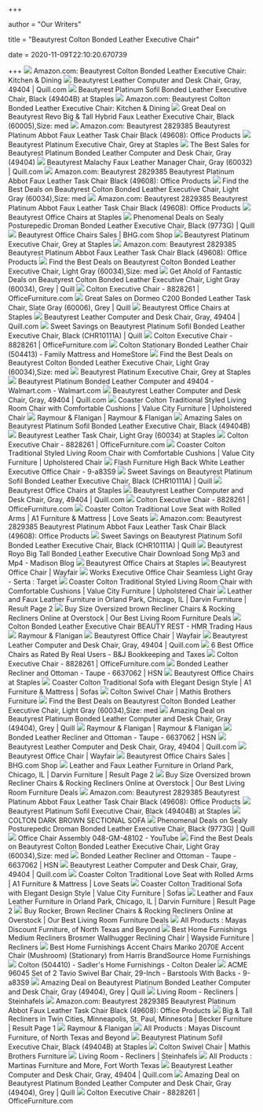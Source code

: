 +++
        
author = "Our Writers"
        
title = "Beautyrest Colton Bonded Leather Executive Chair"
        
date = 2020-11-09T22:10:20.670739
        
+++
[ ![](https://images-na.ssl-images-amazon.com/images/I/41se92ml9oL._AC_.jpg)](https://images-na.ssl-images-amazon.com/images/I/41se92ml9oL._AC_.jpg) Amazon.com: Beautyrest Colton Bonded Leather Executive Chair: Kitchen &  Dining
[ ![](https://smedia.webcollage.net/rwvfp/wc/cp/1541441736598_1ecdcbbb-96c2-4847-924e-ce87c94aa604/module/truedesigns//_cp/products/1539289281764/tab-6a8ba6c3-f446-49a9-9d04-be3e7201cebe/2bd16ac9-924f-4ab0-8d95-442c95d69970.jpg.w1920.jpg)](https://smedia.webcollage.net/rwvfp/wc/cp/1541441736598_1ecdcbbb-96c2-4847-924e-ce87c94aa604/module/truedesigns//_cp/products/1539289281764/tab-6a8ba6c3-f446-49a9-9d04-be3e7201cebe/2bd16ac9-924f-4ab0-8d95-442c95d69970.jpg.w1920.jpg) Beautyrest Leather Computer and Desk Chair, Gray, 49404 | Quill.com
[ ![](https://www.staples-3p.com/s7/is/image/Staples/sp32528890_sc7?wid=512&hei=512)](https://www.staples-3p.com/s7/is/image/Staples/sp32528890_sc7?wid=512&hei=512) Beautyrest Platinum Sofil Bonded Leather Executive Chair, Black (49404B) at  Staples
[ ![](https://images-na.ssl-images-amazon.com/images/I/41l3cZ8tgvL._AC_.jpg)](https://images-na.ssl-images-amazon.com/images/I/41l3cZ8tgvL._AC_.jpg) Amazon.com: Beautyrest Colton Bonded Leather Executive Chair: Kitchen &  Dining
[ ![](https://images.prod.meredith.com/product/edd7117c5b1d59b51740575260a5ec04/1567764188812/l/beautyrest-revo-big-and-tall-hybrid-faux-leather-executive-chair-black-60005-size-med)](https://images.prod.meredith.com/product/edd7117c5b1d59b51740575260a5ec04/1567764188812/l/beautyrest-revo-big-and-tall-hybrid-faux-leather-executive-chair-black-60005-size-med) Great Deal on Beautyrest Revo Big & Tall Hybrid Faux Leather Executive Chair,  Black (60005),Size: med
[ ![](https://images-na.ssl-images-amazon.com/images/I/312WM%2BUCamL._AC_SY400_.jpg)](https://images-na.ssl-images-amazon.com/images/I/312WM%2BUCamL._AC_SY400_.jpg) Amazon.com: Beautyrest 2829385 Beautyrest Platinum Abbot Faux Leather Task  Chair Black (49608): Office Products
[ ![](https://smedia.webcollage.net/rwvfp/wc/cp/1541441736598_1ecdcbbb-96c2-4847-924e-ce87c94aa604/module/truedesigns//_cp/products/1539289281764/tab-6a8ba6c3-f446-49a9-9d04-be3e7201cebe/ece70401-86b5-4652-b9b7-234334c8e1e1.jpg.w480.jpg)](https://smedia.webcollage.net/rwvfp/wc/cp/1541441736598_1ecdcbbb-96c2-4847-924e-ce87c94aa604/module/truedesigns//_cp/products/1539289281764/tab-6a8ba6c3-f446-49a9-9d04-be3e7201cebe/ece70401-86b5-4652-b9b7-234334c8e1e1.jpg.w480.jpg) Beautyrest Platinum Executive Chair, Grey at Staples
[ ![](https://images.prod.meredith.com/product/fd1665050a9dfc3ae59cb21c62dd58c6/1557554480891/l/beautyrest-platinum-bonded-leather-computer-and-desk-chair-gray-49404)](https://images.prod.meredith.com/product/fd1665050a9dfc3ae59cb21c62dd58c6/1557554480891/l/beautyrest-platinum-bonded-leather-computer-and-desk-chair-gray-49404) The Best Sales for Beautyrest Platinum Bonded Leather Computer and Desk  Chair, Gray (49404)
[ ![](https://www.quill.com/is/image/Quill/sp96920113_s7?$img400$)](https://www.quill.com/is/image/Quill/sp96920113_s7?$img400$) Beautyrest Malachy Faux Leather Manager Chair, Gray (60032) | Quill.com
[ ![](https://images-na.ssl-images-amazon.com/images/I/31vplTXwVfL._AC_SY400_.jpg)](https://images-na.ssl-images-amazon.com/images/I/31vplTXwVfL._AC_SY400_.jpg) Amazon.com: Beautyrest 2829385 Beautyrest Platinum Abbot Faux Leather Task  Chair Black (49608): Office Products
[ ![](https://images.prod.meredith.com/product/49430c424490a38ba4f33404a9b51f51/1580356810958/m/executive-bonded-leather-chair)](https://images.prod.meredith.com/product/49430c424490a38ba4f33404a9b51f51/1580356810958/m/executive-bonded-leather-chair) Find the Best Deals on Beautyrest Colton Bonded Leather Executive Chair,  Light Gray (60034),Size: med
[ ![](https://m.media-amazon.com/images/I/61HtUJBQ6hL._AC_UL400_.jpg)](https://m.media-amazon.com/images/I/61HtUJBQ6hL._AC_UL400_.jpg) Amazon.com: Beautyrest 2829385 Beautyrest Platinum Abbot Faux Leather Task  Chair Black (49608): Office Products
[ ![](https://www.staples-3p.com/s7/is/image/Staples/sp46935948_sc7?$std$)](https://www.staples-3p.com/s7/is/image/Staples/sp46935948_sc7?$std$) Beautyrest Office Chairs at Staples
[ ![](https://images.prod.meredith.com/product/a8eaa9b01ee1d4537ff79d2ba359651c/1580205669852/l/sealy-posturepedic-droman-bonded-leather-executive-chair-black-9773g-quill)](https://images.prod.meredith.com/product/a8eaa9b01ee1d4537ff79d2ba359651c/1580205669852/l/sealy-posturepedic-droman-bonded-leather-executive-chair-black-9773g-quill) Phenomenal Deals on Sealy Posturepedic Droman Bonded Leather Executive Chair,  Black (9773G) | Quill
[ ![](https://images.prod.meredith.com/product/5dc5db5f2b90a8828fe3dc5e1407f612/1598004156123/m/platinum-executive-chair-beautyrest)](https://images.prod.meredith.com/product/5dc5db5f2b90a8828fe3dc5e1407f612/1598004156123/m/platinum-executive-chair-beautyrest) Beautyrest Office Chairs Sales | BHG.com Shop
[ ![](https://smedia.webcollage.net/rwvfp/wc/cp/1541441736598_1ecdcbbb-96c2-4847-924e-ce87c94aa604/module/truedesigns//_cp/products/1539289281764/tab-6a8ba6c3-f446-49a9-9d04-be3e7201cebe/bef7bf67-714f-4ad7-8705-5e2910fd2cb3.jpg.w480.jpg)](https://smedia.webcollage.net/rwvfp/wc/cp/1541441736598_1ecdcbbb-96c2-4847-924e-ce87c94aa604/module/truedesigns//_cp/products/1539289281764/tab-6a8ba6c3-f446-49a9-9d04-be3e7201cebe/bef7bf67-714f-4ad7-8705-5e2910fd2cb3.jpg.w480.jpg) Beautyrest Platinum Executive Chair, Grey at Staples
[ ![](https://images-na.ssl-images-amazon.com/images/I/318EB5rp7tL._AC_UL600_SR600,600_.jpg)](https://images-na.ssl-images-amazon.com/images/I/318EB5rp7tL._AC_UL600_SR600,600_.jpg) Amazon.com: Beautyrest 2829385 Beautyrest Platinum Abbot Faux Leather Task  Chair Black (49608): Office Products
[ ![](https://images.prod.meredith.com/product/1563dd0c8f174a2c7f4abb69f16a5187/1576927079430/m/bonded-leather-swivel-executive-office-chair-light-grey)](https://images.prod.meredith.com/product/1563dd0c8f174a2c7f4abb69f16a5187/1576927079430/m/bonded-leather-swivel-executive-office-chair-light-grey) Find the Best Deals on Beautyrest Colton Bonded Leather Executive Chair,  Light Gray (60034),Size: med
[ ![](https://images.prod.meredith.com/product/060f7c7dce68da93d604823b21b51b0c/1602929282727/m/la-z-boy-landon-premium-bonded-leather-executive-chair-gray-60028-grey-quill)](https://images.prod.meredith.com/product/060f7c7dce68da93d604823b21b51b0c/1602929282727/m/la-z-boy-landon-premium-bonded-leather-executive-chair-gray-60028-grey-quill) Get Ahold of Fantastic Deals on Beautyrest Colton Bonded Leather Executive  Chair, Light Gray (60034), Grey | Quill
[ ![](https://s7d9.scene7.com/is/image/OfficeFurniturecom/EFC-222169-fea-02?hei=350)](https://s7d9.scene7.com/is/image/OfficeFurniturecom/EFC-222169-fea-02?hei=350) Colton Executive Chair - 8828261 | OfficeFurniture.com
[ ![](https://images.prod.meredith.com/product/3bd39ecd60237c76f5827db7f3b15d93/1586599630345/l/dormeo-c200-leather-task-chair-slate-gray-60006-grey-quill)](https://images.prod.meredith.com/product/3bd39ecd60237c76f5827db7f3b15d93/1586599630345/l/dormeo-c200-leather-task-chair-slate-gray-60006-grey-quill) Great Sales on Dormeo C200 Bonded Leather Task Chair, Slate Gray (60006),  Grey | Quill
[ ![](https://www.staples-3p.com/s7/is/image/Staples/sp96920102_sc7?$std$)](https://www.staples-3p.com/s7/is/image/Staples/sp96920102_sc7?$std$) Beautyrest Office Chairs at Staples
[ ![](https://smedia.webcollage.net/rwvfp/wc/cp/1541441736598_1ecdcbbb-96c2-4847-924e-ce87c94aa604/module/truedesigns//_cp/products/1539289281764/tab-6a8ba6c3-f446-49a9-9d04-be3e7201cebe/4d5e1b01-a246-461d-8187-ed5e1af65ef3.jpg.w1920.jpg)](https://smedia.webcollage.net/rwvfp/wc/cp/1541441736598_1ecdcbbb-96c2-4847-924e-ce87c94aa604/module/truedesigns//_cp/products/1539289281764/tab-6a8ba6c3-f446-49a9-9d04-be3e7201cebe/4d5e1b01-a246-461d-8187-ed5e1af65ef3.jpg.w1920.jpg) Beautyrest Leather Computer and Desk Chair, Gray, 49404 | Quill.com
[ ![](https://images.prod.meredith.com/product/d6c9c976bb64d0054fe05dff8470c644/1597399386830/m/beautyrest-platinum-ergonomic-executive-office-chair-with-memory-foam-black-black-traditional-yes-ergonomic-chairs-bonded-leather)](https://images.prod.meredith.com/product/d6c9c976bb64d0054fe05dff8470c644/1597399386830/m/beautyrest-platinum-ergonomic-executive-office-chair-with-memory-foam-black-black-traditional-yes-ergonomic-chairs-bonded-leather) Sweet Savings on Beautyrest Platinum Sofil Bonded Leather Executive Chair,  Black (CHR10111A) | Quill
[ ![](https://s7d9.scene7.com/is/image/OfficeFurniturecom/EFC-222169-fea-01?hei=350)](https://s7d9.scene7.com/is/image/OfficeFurniturecom/EFC-222169-fea-01?hei=350) Colton Executive Chair - 8828261 | OfficeFurniture.com
[ ![](https://imgres.tailbase.com/rzdimg/prods/800/328589_1.jpg)](https://imgres.tailbase.com/rzdimg/prods/800/328589_1.jpg) Colton Stationary Bonded Leather Chair (504413) - Family Mattress and  HomeStore
[ ![](https://images.prod.meredith.com/product/55c36c2cdc869ea3e36772f9b0c8f623/1601200946912/m/serta-works-executive-office-chair-harvard-gray-bonded-leather)](https://images.prod.meredith.com/product/55c36c2cdc869ea3e36772f9b0c8f623/1601200946912/m/serta-works-executive-office-chair-harvard-gray-bonded-leather) Find the Best Deals on Beautyrest Colton Bonded Leather Executive Chair,  Light Gray (60034),Size: med
[ ![](https://smedia.webcollage.net/rwvfp/wc/cp/1541441736598_1ecdcbbb-96c2-4847-924e-ce87c94aa604/module/truedesigns//_cp/products/1539289281764/tab-6a8ba6c3-f446-49a9-9d04-be3e7201cebe/3fb1308f-31e2-4bb8-a27b-75201eb0dd97.jpg.w480.jpg)](https://smedia.webcollage.net/rwvfp/wc/cp/1541441736598_1ecdcbbb-96c2-4847-924e-ce87c94aa604/module/truedesigns//_cp/products/1539289281764/tab-6a8ba6c3-f446-49a9-9d04-be3e7201cebe/3fb1308f-31e2-4bb8-a27b-75201eb0dd97.jpg.w480.jpg) Beautyrest Platinum Executive Chair, Grey at Staples
[ ![](https://i5.walmartimages.com/asr/67f79856-b909-48e5-bb17-9914811951a4_1.162326a79b775ee0a65e2004bbed1f28.jpeg)](https://i5.walmartimages.com/asr/67f79856-b909-48e5-bb17-9914811951a4_1.162326a79b775ee0a65e2004bbed1f28.jpeg) Beautyrest Platinum Bonded Leather Computer and 49404 - Walmart.com -  Walmart.com
[ ![](https://smedia.webcollage.net/rwvfp/wc/cp/1541441736598_1ecdcbbb-96c2-4847-924e-ce87c94aa604/module/truedesigns//_cp/products/1539289281764/tab-6a8ba6c3-f446-49a9-9d04-be3e7201cebe/8e57f7e0-d2fe-46c5-b5b7-6bc98ef5aee9.jpg.w1920.jpg)](https://smedia.webcollage.net/rwvfp/wc/cp/1541441736598_1ecdcbbb-96c2-4847-924e-ce87c94aa604/module/truedesigns//_cp/products/1539289281764/tab-6a8ba6c3-f446-49a9-9d04-be3e7201cebe/8e57f7e0-d2fe-46c5-b5b7-6bc98ef5aee9.jpg.w1920.jpg) Beautyrest Leather Computer and Desk Chair, Gray, 49404 | Quill.com
[ ![](https://images.furnituredealer.net/img/products%2Fcoaster%2Fcolor%2Fcolton%20-%20-181734809_504413-b0.jpg)](https://images.furnituredealer.net/img/products%2Fcoaster%2Fcolor%2Fcolton%20-%20-181734809_504413-b0.jpg) Coaster Colton Traditional Styled Living Room Chair with Comfortable  Cushions | Value City Furniture | Upholstered Chair
[ ![](https://raymourflanigan.scene7.com/is/image/RaymourandFlanigan/BN01_210249098_3000)](https://raymourflanigan.scene7.com/is/image/RaymourandFlanigan/BN01_210249098_3000) Raymour & Flanigan | Raymour & Flanigan
[ ![](https://images.prod.meredith.com/product/9176a773e9783b458c09d5c390d29ad9/1595292821021/m/moda-2181-b-high-back-bonded-leather-office-executive-swivel-chair-black)](https://images.prod.meredith.com/product/9176a773e9783b458c09d5c390d29ad9/1595292821021/m/moda-2181-b-high-back-bonded-leather-office-executive-swivel-chair-black) Amazing Sales on Beautyrest Platinum Sofil Bonded Leather Executive Chair,  Black (49404B)
[ ![](https://www.staples-3p.com/s7/is/image/Staples/sp96920314_sc7?$std$)](https://www.staples-3p.com/s7/is/image/Staples/sp96920314_sc7?$std$) Beautyrest Leather Task Chair, Light Gray (60034) at Staples
[ ![](https://s7d9.scene7.com/is/image/OfficeFurniturecom/OES-222169-fea-05?hei=350)](https://s7d9.scene7.com/is/image/OfficeFurniturecom/OES-222169-fea-05?hei=350) Colton Executive Chair - 8828261 | OfficeFurniture.com
[ ![](https://imageresizer.furnituredealer.net/img/remote/images.furnituredealer.net/img/products%2Fcoaster%2Fcolor%2Fcolton%20-%20-181734809_504413-b2.jpg?width=878&height=600&scale=both&trim.threshold=80)](https://imageresizer.furnituredealer.net/img/remote/images.furnituredealer.net/img/products%2Fcoaster%2Fcolor%2Fcolton%20-%20-181734809_504413-b2.jpg?width=878&height=600&scale=both&trim.threshold=80) Coaster Colton Traditional Styled Living Room Chair with Comfortable  Cushions | Value City Furniture | Upholstered Chair
[ ![](http://ecx.images-amazon.com/images/I/31DmQZre5QL._SY300_.jpg)](http://ecx.images-amazon.com/images/I/31DmQZre5QL._SY300_.jpg) Flash Furniture High Back White Leather Executive Office Chair - 9-a83S9
[ ![](https://images.prod.meredith.com/product/19413f0d7e76aed8d2838b463414628f/1581415325505/m/serta-back-in-motion-leather-executive-chair-black-chr200006-quill)](https://images.prod.meredith.com/product/19413f0d7e76aed8d2838b463414628f/1581415325505/m/serta-back-in-motion-leather-executive-chair-black-chr200006-quill) Sweet Savings on Beautyrest Platinum Sofil Bonded Leather Executive Chair,  Black (CHR10111A) | Quill
[ ![](https://www.staples-3p.com/s7/is/image/Staples/sp83725337_sc7?$std$)](https://www.staples-3p.com/s7/is/image/Staples/sp83725337_sc7?$std$) Beautyrest Office Chairs at Staples
[ ![](https://smedia.webcollage.net/rwvfp/wc/cp/1541441736598_1ecdcbbb-96c2-4847-924e-ce87c94aa604/module/truedesigns/_cp/products/1539289281764/tab-6a8ba6c3-f446-49a9-9d04-be3e7201cebe/2302fed4-51fc-4181-8051-e2791ddec670.jpg.w240.jpg)](https://smedia.webcollage.net/rwvfp/wc/cp/1541441736598_1ecdcbbb-96c2-4847-924e-ce87c94aa604/module/truedesigns/_cp/products/1539289281764/tab-6a8ba6c3-f446-49a9-9d04-be3e7201cebe/2302fed4-51fc-4181-8051-e2791ddec670.jpg.w240.jpg) Beautyrest Leather Computer and Desk Chair, Gray, 49404 | Quill.com
[ ![](https://s7d9.scene7.com/is/image/OfficeFurniturecom/OES-222169-fea-06?hei=350)](https://s7d9.scene7.com/is/image/OfficeFurniturecom/OES-222169-fea-06?hei=350) Colton Executive Chair - 8828261 | OfficeFurniture.com
[ ![](https://imageresizer.furnituredealer.net/img/remote/images.furnituredealer.net/img/products%2Fcoaster%2Fcolor%2Fcolton%20-%20-181734809_504412-b0.jpg?width=878&height=600&scale=both&trim.threshold=80)](https://imageresizer.furnituredealer.net/img/remote/images.furnituredealer.net/img/products%2Fcoaster%2Fcolor%2Fcolton%20-%20-181734809_504412-b0.jpg?width=878&height=600&scale=both&trim.threshold=80) Coaster Colton Traditional Love Seat with Rolled Arms | A1 Furniture &  Mattress | Love Seats
[ ![](https://images-na.ssl-images-amazon.com/images/I/81xmdQjHckL._CR565,0,957,957_UX256.jpg)](https://images-na.ssl-images-amazon.com/images/I/81xmdQjHckL._CR565,0,957,957_UX256.jpg) Amazon.com: Beautyrest 2829385 Beautyrest Platinum Abbot Faux Leather Task  Chair Black (49608): Office Products
[ ![](https://images.prod.meredith.com/product/28f6e20df22a1a2f8b5e7aea5f7ffa64/1581415330784/m/serta-bonded-leather-executive-chair-black-chr200097-quill)](https://images.prod.meredith.com/product/28f6e20df22a1a2f8b5e7aea5f7ffa64/1581415330784/m/serta-bonded-leather-executive-chair-black-chr200097-quill) Sweet Savings on Beautyrest Platinum Sofil Bonded Leather Executive Chair,  Black (CHR10111A) | Quill
[ ![](https://lh6.googleusercontent.com/proxy/VjoHqNzGuG09lbOXXJZrShx2VL3CsFCuuSSPZDVxKmJiMGrfl_8mInoYNsy3WgeJd_Gx4CQqy8DCtsbHwr74WSWadqUiz74I=w1200-h630-n-k-no-nu)](https://lh6.googleusercontent.com/proxy/VjoHqNzGuG09lbOXXJZrShx2VL3CsFCuuSSPZDVxKmJiMGrfl_8mInoYNsy3WgeJd_Gx4CQqy8DCtsbHwr74WSWadqUiz74I=w1200-h630-n-k-no-nu) Beautyrest Royo Big Tall Bonded Leather Executive Chair Download Song Mp3  and Mp4 - Madison Blog
[ ![](https://www.staples-3p.com/s7/is/image/Staples/sp32528891_sc7?$std$)](https://www.staples-3p.com/s7/is/image/Staples/sp32528891_sc7?$std$) Beautyrest Office Chairs at Staples
[ ![](https://secure.img1-fg.wfcdn.com/im/46138212/resize-h310-w310%5Ecompr-r85/1217/121765540/home-office-chair-computer-task-chair-adjustable-desk-chair-with-swivel-casters-for-office-leisure-grey.jpg)](https://secure.img1-fg.wfcdn.com/im/46138212/resize-h310-w310%5Ecompr-r85/1217/121765540/home-office-chair-computer-task-chair-adjustable-desk-chair-with-swivel-casters-for-office-leisure-grey.jpg) Beautyrest Office Chair | Wayfair
[ ![](https://target.scene7.com/is/image/Target/GUEST_af680feb-257f-4d77-b5c5-79f187a8b090?wid=488&hei=488&fmt=pjpeg)](https://target.scene7.com/is/image/Target/GUEST_af680feb-257f-4d77-b5c5-79f187a8b090?wid=488&hei=488&fmt=pjpeg) Works Executive Office Chair Seamless Light Gray - Serta : Target
[ ![](https://imageresizer.furnituredealer.net/img/remote/images.furnituredealer.net/img/products%2Fcoaster%2Fcolor%2Fcolton%20-%20-181734809_504413-b3.jpg?width=878&height=600&scale=both&trim.threshold=80)](https://imageresizer.furnituredealer.net/img/remote/images.furnituredealer.net/img/products%2Fcoaster%2Fcolor%2Fcolton%20-%20-181734809_504413-b3.jpg?width=878&height=600&scale=both&trim.threshold=80) Coaster Colton Traditional Styled Living Room Chair with Comfortable  Cushions | Value City Furniture | Upholstered Chair
[ ![](https://imageresizer.furnituredealer.net/img/remote/images.furnituredealer.net/img/products%2Fklaussner_international%2Fcolor%2F%20domino-us--365078357_domino-us%20glrc-valorcarbon-m1.jpg?scale=both&width=450&height=450)](https://imageresizer.furnituredealer.net/img/remote/images.furnituredealer.net/img/products%2Fklaussner_international%2Fcolor%2F%20domino-us--365078357_domino-us%20glrc-valorcarbon-m1.jpg?scale=both&width=450&height=450) Leather and Faux Leather Furniture in Orland Park, Chicago, IL | Darvin  Furniture | Result Page 2
[ ![](https://ak1.ostkcdn.com/images/products/20254946/Copper-Grove-Gunnison-Contemporary-Leather-Recliner-and-Ottoman-with-Swiveling-Mahogany-Wood-Base-8c224385-aa12-480a-8ceb-c6b3e237c0af_600.jpg?imwidth=480&impolicy=medium)](https://ak1.ostkcdn.com/images/products/20254946/Copper-Grove-Gunnison-Contemporary-Leather-Recliner-and-Ottoman-with-Swiveling-Mahogany-Wood-Base-8c224385-aa12-480a-8ceb-c6b3e237c0af_600.jpg?imwidth=480&impolicy=medium) Buy Size Oversized brown Recliner Chairs & Rocking Recliners Online at  Overstock | Our Best Living Room Furniture Deals
[ ![](https://i0.wp.com/hmr.ph/wp-content/uploads/2020/10/c1-3.jpg?resize=300%2C300&ssl=1)](https://i0.wp.com/hmr.ph/wp-content/uploads/2020/10/c1-3.jpg?resize=300%2C300&ssl=1) Colton Bonded Leather Executive Chair BEAUTY REST - HMR Trading Haus
[ ![](https://raymourflanigan.scene7.com/is/image/RaymourandFlanigan/BN01_206249092_dimension?$Dim-Diagram$&wid=800)](https://raymourflanigan.scene7.com/is/image/RaymourandFlanigan/BN01_206249092_dimension?$Dim-Diagram$&wid=800) Raymour & Flanigan
[ ![](https://secure.img1-fg.wfcdn.com/im/77275954/resize-h310-w310%5Ecompr-r85/1380/13800766/leap-high-back-leather-desk-chair.jpg)](https://secure.img1-fg.wfcdn.com/im/77275954/resize-h310-w310%5Ecompr-r85/1380/13800766/leap-high-back-leather-desk-chair.jpg) Beautyrest Office Chair | Wayfair
[ ![](https://smedia.webcollage.net/rwvfp/wc/cp/1541441736598_1ecdcbbb-96c2-4847-924e-ce87c94aa604/module/truedesigns//_cp/products/1539289281764/tab-6a8ba6c3-f446-49a9-9d04-be3e7201cebe/d6f89abf-f0f9-4600-a22c-5e7fc9df56b0.jpg.w1920.jpg)](https://smedia.webcollage.net/rwvfp/wc/cp/1541441736598_1ecdcbbb-96c2-4847-924e-ce87c94aa604/module/truedesigns//_cp/products/1539289281764/tab-6a8ba6c3-f446-49a9-9d04-be3e7201cebe/d6f89abf-f0f9-4600-a22c-5e7fc9df56b0.jpg.w1920.jpg) Beautyrest Leather Computer and Desk Chair, Gray, 49404 | Quill.com
[ ![](https://houstonbookkeeper.net/wp-content/uploads/2018/06/Houston-6-Best-Office-Chairs-as-Rated-By-Real-Users.jpeg)](https://houstonbookkeeper.net/wp-content/uploads/2018/06/Houston-6-Best-Office-Chairs-as-Rated-By-Real-Users.jpeg) 6 Best Office Chairs as Rated By Real Users - B&J Bookkeeping and Taxes
[ ![](https://s7d9.scene7.com/is/image/OfficeFurniturecom/OES-222169-fea-04?hei=350)](https://s7d9.scene7.com/is/image/OfficeFurniturecom/OES-222169-fea-04?hei=350) Colton Executive Chair - 8828261 | OfficeFurniture.com
[ ![](https://i01.hsncdn.com/is/image/HomeShoppingNetwork/prodfull/bonded-leather-recliner-and-ottoman-taupe-d-20120731192202247~6637062w_alt9.jpg)](https://i01.hsncdn.com/is/image/HomeShoppingNetwork/prodfull/bonded-leather-recliner-and-ottoman-taupe-d-20120731192202247~6637062w_alt9.jpg) Bonded Leather Recliner and Ottoman - Taupe - 6637062 | HSN
[ ![](https://www.staples-3p.com/s7/is/image/Staples/sp32529348_sc7?$std$)](https://www.staples-3p.com/s7/is/image/Staples/sp32529348_sc7?$std$) Beautyrest Office Chairs at Staples
[ ![](https://images.furnituredealer.net/img/products%2Fcoaster%2Fcolor%2Fcolton%20-%20-181734809_504401-b0.jpg)](https://images.furnituredealer.net/img/products%2Fcoaster%2Fcolor%2Fcolton%20-%20-181734809_504401-b0.jpg) Coaster Colton Traditional Sofa with Elegant Design Style | A1 Furniture &  Mattress | Sofas
[ ![](https://www.mathisbrothers.com/dw/image/v2/AAYQ_PRD/on/demandware.static/-/Sites-mathisbrothers-master/default/dw31059fd7/images/products/hires/RWS/ZCN/MEMJYUHWKDBH.JPG?sw=2000&sh=2000&sm=fit)](https://www.mathisbrothers.com/dw/image/v2/AAYQ_PRD/on/demandware.static/-/Sites-mathisbrothers-master/default/dw31059fd7/images/products/hires/RWS/ZCN/MEMJYUHWKDBH.JPG?sw=2000&sh=2000&sm=fit) Colton Swivel Chair | Mathis Brothers Furniture
[ ![](https://images.prod.meredith.com/content/281474980002273/780391)](https://images.prod.meredith.com/content/281474980002273/780391) Find the Best Deals on Beautyrest Colton Bonded Leather Executive Chair,  Light Gray (60034),Size: med
[ ![](https://images.prod.meredith.com/product/e8de8ab7729290355f9f33c86d829ca8/1599387023735/m/executive-bonded-leather-computer-desk-swivel-task-high-back-chair-black)](https://images.prod.meredith.com/product/e8de8ab7729290355f9f33c86d829ca8/1599387023735/m/executive-bonded-leather-computer-desk-swivel-task-high-back-chair-black) Amazing Deal on Beautyrest Platinum Bonded Leather Computer and Desk Chair,  Gray (49404), Grey | Quill
[ ![](https://raymourflanigan.scene7.com/is/image/RaymourandFlanigan/ProductGridV5?$ProductSRC=BN01_202249098_3000&qlt=40&wid=580&op_sharpen=1&$RISize=32)](https://raymourflanigan.scene7.com/is/image/RaymourandFlanigan/ProductGridV5?$ProductSRC=BN01_202249098_3000&qlt=40&wid=580&op_sharpen=1&$RISize=32) Raymour & Flanigan | Raymour & Flanigan
[ ![](https://i03.hsncdn.com/is/image/HomeShoppingNetwork/prodfull/bonded-leather-recliner-and-ottoman-taupe-d-20120731192202247~6637062w_alt7.jpg)](https://i03.hsncdn.com/is/image/HomeShoppingNetwork/prodfull/bonded-leather-recliner-and-ottoman-taupe-d-20120731192202247~6637062w_alt7.jpg) Bonded Leather Recliner and Ottoman - Taupe - 6637062 | HSN
[ ![](https://smedia.webcollage.net/rwvfp/wc/cp/1541441736598_1ecdcbbb-96c2-4847-924e-ce87c94aa604/module/truedesigns/_cp/products/1539289281764/tab-6a8ba6c3-f446-49a9-9d04-be3e7201cebe/e361c060-e16a-4628-bae0-88584b18b01b.jpg.w240.jpg)](https://smedia.webcollage.net/rwvfp/wc/cp/1541441736598_1ecdcbbb-96c2-4847-924e-ce87c94aa604/module/truedesigns/_cp/products/1539289281764/tab-6a8ba6c3-f446-49a9-9d04-be3e7201cebe/e361c060-e16a-4628-bae0-88584b18b01b.jpg.w240.jpg) Beautyrest Leather Computer and Desk Chair, Gray, 49404 | Quill.com
[ ![](https://secure.img1-fg.wfcdn.com/im/69858324/resize-h310-w310%5Ecompr-r85/9175/91757749/hillard-office-chair.jpg)](https://secure.img1-fg.wfcdn.com/im/69858324/resize-h310-w310%5Ecompr-r85/9175/91757749/hillard-office-chair.jpg) Beautyrest Office Chair | Wayfair
[ ![](https://images.prod.meredith.com/content/281474979845313/556822)](https://images.prod.meredith.com/content/281474979845313/556822) Beautyrest Office Chairs Sales | BHG.com Shop
[ ![](https://imageresizer.furnituredealer.net/img/remote/images.furnituredealer.net/img/products%2Fklaussner_international%2Fcolor%2F%20domino-us--365078357_domino-us%20glrc-valorcarbon-m4.jpg?scale=both&width=450&height=450)](https://imageresizer.furnituredealer.net/img/remote/images.furnituredealer.net/img/products%2Fklaussner_international%2Fcolor%2F%20domino-us--365078357_domino-us%20glrc-valorcarbon-m4.jpg?scale=both&width=450&height=450) Leather and Faux Leather Furniture in Orland Park, Chicago, IL | Darvin  Furniture | Result Page 2
[ ![](https://ak1.ostkcdn.com/images/products/20340110/Porch-Den-Tubman-Contemporary-Leather-Recliner-and-Ottoman-3b73cf4c-4cb6-4c90-a314-3783e7176801_600.jpg?imwidth=480&impolicy=medium)](https://ak1.ostkcdn.com/images/products/20340110/Porch-Den-Tubman-Contemporary-Leather-Recliner-and-Ottoman-3b73cf4c-4cb6-4c90-a314-3783e7176801_600.jpg?imwidth=480&impolicy=medium) Buy Size Oversized brown Recliner Chairs & Rocking Recliners Online at  Overstock | Our Best Living Room Furniture Deals
[ ![](https://images-na.ssl-images-amazon.com/images/I/71WNKvWG3oL._CR0,565,957,957_UX256.jpg)](https://images-na.ssl-images-amazon.com/images/I/71WNKvWG3oL._CR0,565,957,957_UX256.jpg) Amazon.com: Beautyrest 2829385 Beautyrest Platinum Abbot Faux Leather Task  Chair Black (49608): Office Products
[ ![](https://smedia.webcollage.net/rwvfp/wc/cp/1541440505145_80e4c114-1a2a-44d7-987d-81e53e226d5d/module/truedesigns//_cp/products/1541439328263/tab-429ead2c-da43-4c20-96d0-59e9745336bf/653e7d91-2d11-4ea6-a0a7-85dada0f1716.jpg.w480.jpg)](https://smedia.webcollage.net/rwvfp/wc/cp/1541440505145_80e4c114-1a2a-44d7-987d-81e53e226d5d/module/truedesigns//_cp/products/1541439328263/tab-429ead2c-da43-4c20-96d0-59e9745336bf/653e7d91-2d11-4ea6-a0a7-85dada0f1716.jpg.w480.jpg) Beautyrest Platinum Sofil Executive Chair, Black (49404B) at Staples
[ ![](https://furnituredirects2u.com/image/cache/catalog/00pacific/496-1500x1500.jpg)](https://furnituredirects2u.com/image/cache/catalog/00pacific/496-1500x1500.jpg) COLTON DARK BROWN SECTIONAL SOFA
[ ![](https://images.prod.meredith.com/product/ad05aa5b0106d196e40f3fa2c490b2d0/1581415364545/m/serta-air-bonded-leather-executive-chair-black-chr200100-quill)](https://images.prod.meredith.com/product/ad05aa5b0106d196e40f3fa2c490b2d0/1581415364545/m/serta-air-bonded-leather-executive-chair-black-chr200100-quill) Phenomenal Deals on Sealy Posturepedic Droman Bonded Leather Executive Chair,  Black (9773G) | Quill
[ ![](https://i.ytimg.com/vi/KOFl7Gx5sBs/maxresdefault.jpg)](https://i.ytimg.com/vi/KOFl7Gx5sBs/maxresdefault.jpg) Office Chair Assembly 048-GM-48102 - YouTube
[ ![](https://assets.marthastewart.com/styles/wmax-1500/d28/ms-content-layer-chinoiserie/ms-content-layer-chinoiserie_0_horiz.jpg)](https://assets.marthastewart.com/styles/wmax-1500/d28/ms-content-layer-chinoiserie/ms-content-layer-chinoiserie_0_horiz.jpg) Find the Best Deals on Beautyrest Colton Bonded Leather Executive Chair,  Light Gray (60034),Size: med
[ ![](https://i02.hsncdn.com/is/image/HomeShoppingNetwork/prodfull/bonded-leather-recliner-and-ottoman-taupe-d-20120731192202247~6637062w_alt4.jpg)](https://i02.hsncdn.com/is/image/HomeShoppingNetwork/prodfull/bonded-leather-recliner-and-ottoman-taupe-d-20120731192202247~6637062w_alt4.jpg) Bonded Leather Recliner and Ottoman - Taupe - 6637062 | HSN
[ ![](https://smedia.webcollage.net/rwvfp/wc/cp/1541441736598_1ecdcbbb-96c2-4847-924e-ce87c94aa604/module/truedesigns/_cp/products/1539289281764/tab-6a8ba6c3-f446-49a9-9d04-be3e7201cebe/c5819b87-1a10-4ebf-b6be-8f6754ea02cf.jpg.w240.jpg)](https://smedia.webcollage.net/rwvfp/wc/cp/1541441736598_1ecdcbbb-96c2-4847-924e-ce87c94aa604/module/truedesigns/_cp/products/1539289281764/tab-6a8ba6c3-f446-49a9-9d04-be3e7201cebe/c5819b87-1a10-4ebf-b6be-8f6754ea02cf.jpg.w240.jpg) Beautyrest Leather Computer and Desk Chair, Gray, 49404 | Quill.com
[ ![](https://imageresizer.furnituredealer.net/img/remote/images.furnituredealer.net/img/products%2Fcoaster%2Fcolor%2Fcolton%20-%20-181734809_504412-b2.jpg?width=878&height=600&scale=both&trim.threshold=80)](https://imageresizer.furnituredealer.net/img/remote/images.furnituredealer.net/img/products%2Fcoaster%2Fcolor%2Fcolton%20-%20-181734809_504412-b2.jpg?width=878&height=600&scale=both&trim.threshold=80) Coaster Colton Traditional Love Seat with Rolled Arms | A1 Furniture &  Mattress | Love Seats
[ ![](https://imageresizer.furnituredealer.net/img/remote/images.furnituredealer.net/img/products%2Fcoaster%2Fcolor%2Fcolton%20-%20-181734809_504401-b2.jpg?width=878&height=600&scale=both&trim.threshold=80)](https://imageresizer.furnituredealer.net/img/remote/images.furnituredealer.net/img/products%2Fcoaster%2Fcolor%2Fcolton%20-%20-181734809_504401-b2.jpg?width=878&height=600&scale=both&trim.threshold=80) Coaster Colton Traditional Sofa with Elegant Design Style | Value City  Furniture | Sofas
[ ![](https://imageresizer.furnituredealer.net/img/remote/images.furnituredealer.net/img/products%2Fklaussner_international%2Fcolor%2F%20domino-us--365078357_domino-us%20glrc-valorcarbon-m2.jpg?scale=both&width=450&height=450)](https://imageresizer.furnituredealer.net/img/remote/images.furnituredealer.net/img/products%2Fklaussner_international%2Fcolor%2F%20domino-us--365078357_domino-us%20glrc-valorcarbon-m2.jpg?scale=both&width=450&height=450) Leather and Faux Leather Furniture in Orland Park, Chicago, IL | Darvin  Furniture | Result Page 2
[ ![](https://ak1.ostkcdn.com/images/products/is/images/direct/0d4eaa126caf9c07d80421c4473c795e8fecefae/Copper-Grove-Gunnison-Leather-Recliner-and-Ottoman-with-Swiveling-Mahogany-Wood-Base.jpg)](https://ak1.ostkcdn.com/images/products/is/images/direct/0d4eaa126caf9c07d80421c4473c795e8fecefae/Copper-Grove-Gunnison-Leather-Recliner-and-Ottoman-with-Swiveling-Mahogany-Wood-Base.jpg) Buy Rocker, Brown Recliner Chairs & Rocking Recliners Online at Overstock |  Our Best Living Room Furniture Deals
[ ![](http://mayasfurnituretx.com/images/182052_2216.jpg)](http://mayasfurnituretx.com/images/182052_2216.jpg) All Products : Mayas Discount Furniture, of North Texas and Beyond
[ ![](https://images.furnituredealer.net/img/products%2Fbest_home_furnishings%2Fcolor%2Fmedium%20recliners_841978522-25976bbl-b0.jpg)](https://images.furnituredealer.net/img/products%2Fbest_home_furnishings%2Fcolor%2Fmedium%20recliners_841978522-25976bbl-b0.jpg) Best Home Furnishings Medium Recliners Brosmer Wallhugger Reclining Chair |  Wayside Furniture | Recliners
[ ![](https://imgres.tailbase.com/rzdimg/prods/800/502258_1.jpg)](https://imgres.tailbase.com/rzdimg/prods/800/502258_1.jpg) Best Home Furnishings Accent Chairs Mariko 2070E Accent Chair (Mushroom)  (Stationary) from Harris BrandSource Home Furnishings
[ ![](https://images.furnituredealer.net/img/collections%2Fcoaster%2Fcolton%20-%20-181734809_504410-lss-b1.jpg)](https://images.furnituredealer.net/img/collections%2Fcoaster%2Fcolton%20-%20-181734809_504410-lss-b1.jpg) Colton (504410) - Sadler's Home Furnishings - Colton Dealer
[ ![](http://ecx.images-amazon.com/images/I/51dCl-k2lBL._SX300_.jpg)](http://ecx.images-amazon.com/images/I/51dCl-k2lBL._SX300_.jpg) ACME 96045 Set of 2 Tavio Swivel Bar Chair, 29-Inch - Barstools With Backs  - 9-a83S9
[ ![](https://images.prod.meredith.com/product/98ff2b3aecbe89818d182e23840d6583/1580205694887/m/ofm-essentials-bonded-leather-computer-and-desk-chair-black-ess-6005-quill)](https://images.prod.meredith.com/product/98ff2b3aecbe89818d182e23840d6583/1580205694887/m/ofm-essentials-bonded-leather-computer-and-desk-chair-black-ess-6005-quill) Amazing Deal on Beautyrest Platinum Bonded Leather Computer and Desk Chair,  Gray (49404), Grey | Quill
[ ![](https://files.steinhafels.com/products/902492482/902492482_400x300_A.jpg)](https://files.steinhafels.com/products/902492482/902492482_400x300_A.jpg) Living Room - Recliners | Steinhafels
[ ![](https://m.media-amazon.com/images/I/615fuZRea3L.jpg_SR236,133__BG0,0,0_.jpg)](https://m.media-amazon.com/images/I/615fuZRea3L.jpg_SR236,133__BG0,0,0_.jpg) Amazon.com: Beautyrest 2829385 Beautyrest Platinum Abbot Faux Leather Task  Chair Black (49608): Office Products
[ ![](https://imageresizer.furnituredealer.net/img/remote/images.furnituredealer.net/img/products%2Fbassett%2Fcolor%2Fclub%20level%20-%20colton_3733-p0x-b1.jpg?width=450&height=450&scale=both&trim.threshold=80)](https://imageresizer.furnituredealer.net/img/remote/images.furnituredealer.net/img/products%2Fbassett%2Fcolor%2Fclub%20level%20-%20colton_3733-p0x-b1.jpg?width=450&height=450&scale=both&trim.threshold=80) Big & Tall Recliners in Twin Cities, Minneapolis, St. Paul, Minnesota |  Becker Furniture | Result Page 1
[ ![](https://wac.edgecastcdn.net/001A39/prod/item/JTSqWITZSLEj1v7site/28208L.png)](https://wac.edgecastcdn.net/001A39/prod/item/JTSqWITZSLEj1v7site/28208L.png) Raymour & Flanigan
[ ![](http://mayasfurnituretx.com/images/182044_2176.jpg)](http://mayasfurnituretx.com/images/182044_2176.jpg) All Products : Mayas Discount Furniture, of North Texas and Beyond
[ ![](https://smedia.webcollage.net/rwvfp/wc/cp/1541440505145_80e4c114-1a2a-44d7-987d-81e53e226d5d/module/truedesigns//_cp/products/1541439328263/tab-429ead2c-da43-4c20-96d0-59e9745336bf/2d56db8c-37a1-4ef6-9254-6edeca32e334.jpg.w480.jpg)](https://smedia.webcollage.net/rwvfp/wc/cp/1541440505145_80e4c114-1a2a-44d7-987d-81e53e226d5d/module/truedesigns//_cp/products/1541439328263/tab-429ead2c-da43-4c20-96d0-59e9745336bf/2d56db8c-37a1-4ef6-9254-6edeca32e334.jpg.w480.jpg) Beautyrest Platinum Sofil Executive Chair, Black (49404B) at Staples
[ ![](https://www.mathisbrothers.com/dw/image/v2/AAYQ_PRD/on/demandware.static/-/Sites-mathisbrothers-master/default/dw6a4297f0/images/products/hires/RWS/ZCN/MEBYQKRPLEBB.JPG?sw=2000&sh=2000&sm=fit)](https://www.mathisbrothers.com/dw/image/v2/AAYQ_PRD/on/demandware.static/-/Sites-mathisbrothers-master/default/dw6a4297f0/images/products/hires/RWS/ZCN/MEBYQKRPLEBB.JPG?sw=2000&sh=2000&sm=fit) Colton Swivel Chair | Mathis Brothers Furniture
[ ![](https://files.steinhafels.com/products/902807251/902807251_400x300_A.jpg)](https://files.steinhafels.com/products/902807251/902807251_400x300_A.jpg) Living Room - Recliners | Steinhafels
[ ![](http://martinasfurnituretx.com/bmz_cache/1/121106_1782jpg.image.200x329.jpg)](http://martinasfurnituretx.com/bmz_cache/1/121106_1782jpg.image.200x329.jpg) All Products : Martinas Furniture and More, Fort Worth Texas
[ ![](https://smedia.webcollage.net/rwvfp/wc/cp/1541441736598_1ecdcbbb-96c2-4847-924e-ce87c94aa604/module/truedesigns/_cp/products/1539289281764/tab-16bafb85-26e8-4ef0-ac3e-c54c067a4f4b/66d32766-6c21-4b3d-979a-e61e01d5d9b9.jpg.w1920.jpg)](https://smedia.webcollage.net/rwvfp/wc/cp/1541441736598_1ecdcbbb-96c2-4847-924e-ce87c94aa604/module/truedesigns/_cp/products/1539289281764/tab-16bafb85-26e8-4ef0-ac3e-c54c067a4f4b/66d32766-6c21-4b3d-979a-e61e01d5d9b9.jpg.w1920.jpg) Beautyrest Leather Computer and Desk Chair, Gray, 49404 | Quill.com
[ ![](https://images.prod.meredith.com/product/0ed89ff93672672c09ca05c32118a968/1580205683253/m/staples-quill-brand-westcliffe-bonded-leather-computer-and-desk-chair-brown-50219r-cc)](https://images.prod.meredith.com/product/0ed89ff93672672c09ca05c32118a968/1580205683253/m/staples-quill-brand-westcliffe-bonded-leather-computer-and-desk-chair-brown-50219r-cc) Amazing Deal on Beautyrest Platinum Bonded Leather Computer and Desk Chair,  Gray (49404), Grey | Quill
[ ![](https://s7d9.scene7.com/is/image/OfficeFurniturecom/EFC-222172?$Product_Listing$)](https://s7d9.scene7.com/is/image/OfficeFurniturecom/EFC-222172?$Product_Listing$) Colton Executive Chair - 8828261 | OfficeFurniture.com
